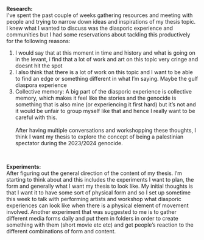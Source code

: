 <b>Research: </b> </br>
I've spent the past couple of weeks gathering resources and meeting with people and trying to narrow down ideas and inspirations of my thesis topic.  </br>
I knew what I wanted to discuss was the diasporic experience and communities but I had some reservations about tackling this productively for the following reasons:  </br>
1. I would say that at this moment in time and history and what is going on in the levant, i find that a lot of work and art on this topic very cringe and doesnt hit the spot  </br>
2. I also think that there is a lot of work on this topic and I want to be able to find an edge or something different in what I’m saying. Maybe the gulf diaspora experience  </br>
3. Collective memory: A big part of the diasporic experience is collective memory, which makes it feel like the stories and the genocide is something that is also mine (or experiencing it first hard) but it’s not and it would be unfair to group myself like that and hence I really want to be careful with this. 
 </br> </br>
After having multiple conversations and workshopping these thoughts, I think I want my thesis to explore the concept of being a palestinian spectator during the 2023/2024 genocide. 
 </br>
  
<b>Experiments: </b></br>
After figuring out the general direction of the content of my thesis. I’m starting to think about and this includes the experiments I want to plan, the form and generally what I want my thesis to look like. My initial thoughts is that I want it to have some sort of physical form and so I set up sometime this week to talk with performing artists and workshop what diasporic experiences can look like when there is a physical element of movement involved. 
Another experiment that was suggested to me is to gather different media forms daily and put them in folders in order to create something with them (short movie etc etc) and get people’s reaction to the different combinations of form and content. 
